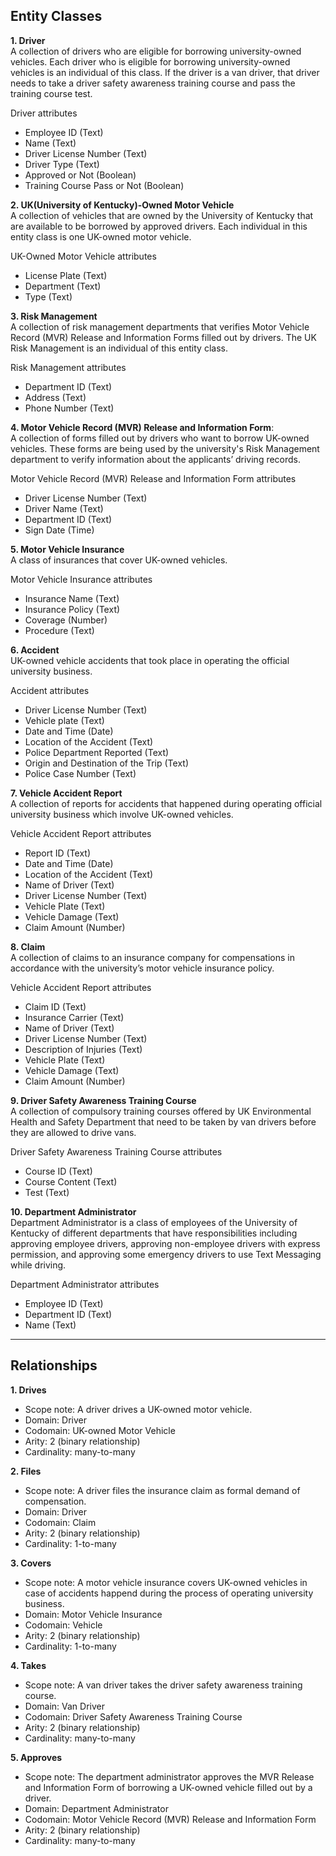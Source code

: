 ## Entity Classes

**1. Driver**  
A collection of drivers who are eligible for borrowing university-owned vehicles. Each driver who is eligible for borrowing university-owned vehicles is an individual of this class. If the driver is a van driver, that driver needs to take a driver safety awareness training course and pass the training course test.

Driver attributes
* Employee ID (Text)
* Name (Text)
* Driver License Number (Text)
* Driver Type (Text)
* Approved or Not (Boolean)
* Training Course Pass or Not (Boolean)

**2. UK(University of Kentucky)-Owned Motor Vehicle**  
A collection of vehicles that are owned by the University of Kentucky that are available to be borrowed by approved drivers. Each individual in this entity class is one UK-owned motor vehicle.

UK-Owned Motor Vehicle attributes
* License Plate (Text)
* Department (Text)
* Type (Text)

**3. Risk Management**  
A collection of risk management departments that verifies Motor Vehicle Record (MVR) Release and Information Forms filled out by drivers. The UK Risk Management is an individual of this entity class.

Risk Management attributes
* Department ID (Text)
* Address (Text)
* Phone Number (Text)

**4. Motor Vehicle Record (MVR) Release and Information Form**:  
A collection of forms filled out by drivers who want to borrow UK-owned vehicles. These forms are being used by the university's Risk Management department to verify information about the applicants’ driving records.

Motor Vehicle Record (MVR) Release and Information Form attributes
* Driver License Number (Text)
* Driver Name (Text)
* Department ID (Text) 
* Sign Date (Time)

**5. Motor Vehicle Insurance**  
A class of insurances that cover UK-owned vehicles.

Motor Vehicle Insurance attributes
* Insurance Name (Text)
* Insurance Policy (Text)
* Coverage (Number)
* Procedure (Text)

**6. Accident**  
UK-owned vehicle accidents that took place in operating the official university business.

Accident attributes
* Driver License Number (Text)
* Vehicle plate (Text)
* Date and Time (Date)
* Location of the Accident (Text)
* Police Department Reported (Text)
* Origin and Destination of the Trip (Text)
* Police Case Number (Text)

**7. Vehicle Accident Report**  
A collection of reports for accidents that happened during operating official university business which involve UK-owned vehicles.

Vehicle Accident Report attributes
* Report ID (Text)
* Date and Time (Date)
* Location of the Accident (Text)
* Name of Driver (Text)
* Driver License Number (Text)
* Vehicle Plate (Text)
* Vehicle Damage (Text)
* Claim Amount (Number)

**8. Claim**  
A collection of claims to an insurance company for compensations in accordance with the university’s motor vehicle insurance policy.

Vehicle Accident Report attributes
* Claim ID (Text)
* Insurance Carrier (Text)
* Name of Driver (Text)
* Driver License Number (Text)
* Description of Injuries (Text)
* Vehicle Plate (Text)
* Vehicle Damage (Text)
* Claim Amount (Number)

**9. Driver Safety Awareness Training Course**  
A collection of compulsory training courses offered by UK Environmental Health and Safety Department that need to be taken by van drivers before they are allowed to drive vans.

Driver Safety Awareness Training Course attributes
* Course ID (Text)
* Course Content (Text)
* Test (Text)

**10. Department Administrator**  
Department Administrator is a class of employees of the University of Kentucky of different departments that have responsibilities including approving employee drivers, approving non-employee drivers with express permission, and approving some emergency drivers to use Text Messaging while driving.

Department Administrator attributes
* Employee ID (Text)
* Department ID (Text)
* Name (Text)

***

## Relationships
**1. Drives**  
* Scope note: A driver drives a UK-owned motor vehicle.
* Domain: Driver
* Codomain: UK-owned Motor Vehicle
* Arity: 2 (binary relationship) 
* Cardinality: many-to-many

**2. Files**  
* Scope note: A driver files the insurance claim as formal demand of compensation.
* Domain: Driver
* Codomain: Claim
* Arity: 2 (binary relationship)
* Cardinality: 1-to-many

**3. Covers**  
* Scope note: A motor vehicle insurance covers UK-owned vehicles in case of accidents happend during the process of operating university business. 
* Domain: Motor Vehicle Insurance
* Codomain: Vehicle
* Arity: 2 (binary relationship) 
* Cardinality: 1-to-many

**4. Takes**  
* Scope note: A van driver takes the driver safety awareness training course.
* Domain: Van Driver
* Codomain: Driver Safety Awareness Training Course
* Arity: 2 (binary relationship)
* Cardinality: many-to-many 

**5. Approves**  
* Scope note: The department administrator approves the MVR Release and Information Form of borrowing a UK-owned vehicle filled out by a driver.
* Domain: Department Administrator
* Codomain: Motor Vehicle Record (MVR) Release and Information Form
* Arity: 2 (binary relationship) 
* Cardinality: many-to-many
